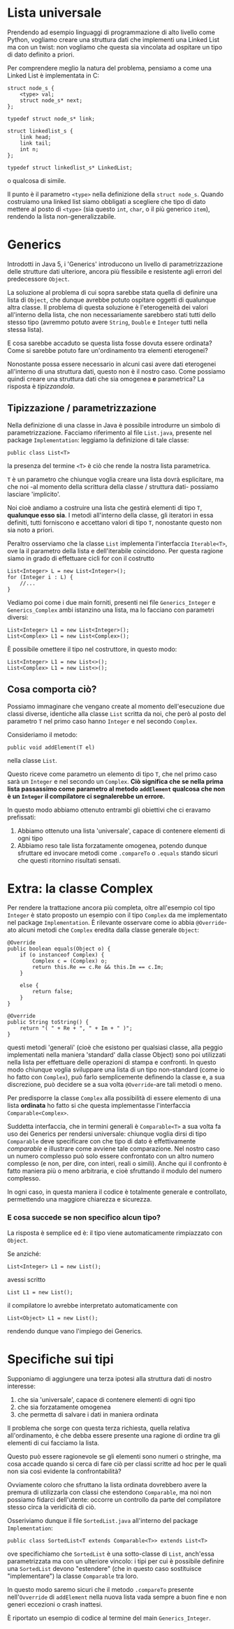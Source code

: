 # Lista universale

Prendendo ad esempio linguaggi di programmazione di alto livello come Python, vogliamo creare una struttura dati che implementi una Linked List ma con un twist: non vogliamo che questa sia vincolata ad ospitare un tipo di dato definito a priori.

Per comprendere meglio la natura del problema, pensiamo a come una Linked List è implementata in C:

```
struct node_s {
    <type> val;
    struct node_s* next;
};

typedef struct node_s* link;

struct linkedlist_s {
    link head;
    link tail;
    int n;
};

typedef struct linkedlist_s* LinkedList;

```

o qualcosa di simile.

Il punto è il parametro `<type>` nella definizione della `struct node_s`. Quando costruiamo una linked list siamo obbligati a scegliere che tipo di dato mettere al posto di `<type>` (sia questo `int`, `char`, o il più generico `item`), rendendo la lista non-generalizzabile.

# Generics

Introdotti in Java 5, i 'Generics' introducono un livello di parametrizzazione delle strutture dati ulteriore, ancora più flessibile e resistente agli errori del predecessore `Object`.

La soluzione al problema di cui sopra sarebbe stata quella di definire una lista di `Object`, che dunque avrebbe potuto ospitare oggetti di qualunque altra classe. Il problema di questa soluzione è l'eterogeneità dei valori all'interno della lista, che non necessariamente sarebbero stati tutti dello stesso tipo (avremmo potuto avere `String`, `Double` e `Integer` tutti nella stessa lista).

E cosa sarebbe accaduto se questa lista fosse dovuta essere ordinata? Come si sarebbe potuto fare un'ordinamento tra elementi eterogenei?

Nonostante possa essere necessario in alcuni casi avere dati eterogenei all'interno di una struttura dati, questo non è il nostro caso. Come possiamo quindi creare una struttura dati che sia omogenea **e** parametrica? La risposta è _tipizzandola_.

## Tipizzazione / parametrizzazione

Nella definizione di una classe in Java è possibile introdurre un simbolo di parametrizzazione. Facciamo riferimento al file `List.java`, presente nel package `Implementation`: leggiamo la definizione di tale classe:

`public class List<T>`

la presenza del termine `<T>` è ciò che rende la nostra lista parametrica.

`T` è un parametro che chiunque voglia creare una lista dovrà esplicitare, ma che noi -al momento della scrittura della classe / struttura dati- possiamo lasciare 'implicito'.

Noi cioè andiamo a costruire una lista che gestirà elementi di tipo `T`, **qualunque esso sia**. I metodi all'interno della classe, gli iteratori in essa definiti, tutti forniscono e accettano valori di tipo `T`, nonostante questo non sia noto a priori.

Peraltro osserviamo che la classe `List` implementa l'interfaccia `Iterable<T>`, ove la il parametro della lista e dell'iterabile coincidono. Per questa ragione siamo in grado di effettuare cicli for con il costrutto 

```
List<Integer> L = new List<Integer>();
for (Integer i : L) {
    //...
}
```


Vediamo poi come i due main forniti, presenti nei file `Generics_Integer` e `Generics_Complex` ambi istanzino una lista, ma lo facciano con parametri diversi:
```
List<Integer> L1 = new List<Integer>();
List<Complex> L1 = new List<Complex>();
```

È possibile omettere il tipo nel costruttore, in questo modo:

```
List<Integer> L1 = new List<>();
List<Complex> L1 = new List<>();
```

## Cosa comporta ciò?

Possiamo immaginare che vengano create al momento dell'esecuzione due classi diverse, identiche alla classe `List` scritta da noi, che però al posto del parametro `T` nel primo caso hanno `Integer` e nel secondo `Complex`.

Consideriamo il metodo:

`public void addElement(T el)`

nella classe `List`.

Questo riceve come parametro un elemento di tipo `T`, che nel primo caso sarà un `Integer` e nel secondo un `Complex`. **Ciò significa che se nella prima lista passassimo come parametro al metodo `addElement` qualcosa che non è un `Integer` il compilatore ci segnalerebbe un errore.**

In questo modo abbiamo ottenuto entrambi gli obiettivi che ci eravamo prefissati:
1) Abbiamo ottenuto una lista 'universale', capace di contenere elementi di ogni tipo
2) Abbiamo reso tale lista forzatamente omogenea, potendo dunque sfruttare ed invocare metodi come `.compareTo` o `.equals` stando sicuri che questi ritornino risultati sensati.

# Extra: la classe Complex

Per rendere la trattazione ancora più completa, oltre all'esempio col tipo `Integer` è stato proposto un esempio con il tipo `Complex` da me implementato nel package `Implementation`. È rilevante osservare come io abbia `@Override`-ato alcuni metodi che `Complex` eredita dalla classe generale `Object`:

```
@Override
public boolean equals(Object o) {
    if (o instanceof Complex) {
        Complex c = (Complex) o;
        return this.Re == c.Re && this.Im == c.Im;
    }

    else {
        return false;
    }
}

@Override
public String toString() {
    return "( " + Re + ", " + Im + " )";
}
```

questi metodi 'generali' (cioè che esistono per qualsiasi classe, alla peggio implementati nella maniera 'standard' dalla classe Object) sono poi utilizzati nella lista per effettuare delle operazioni di stampa e confronti. In questo modo chiunque voglia sviluppare una lista di un tipo non-standard (come io ho fatto con `Complex`), può farlo semplicemente definendo la classe e, a sua discrezione, può decidere se a sua volta `@Override`-are tali metodi o meno.

Per predisporre la classe `Complex` alla possibilità di essere elemento di una lista **ordinata** ho fatto si che questa implementasse l'interfaccia `Comparable<Complex>`.

Suddetta interfaccia, che in termini generali è `Comparable<T>` a sua volta fa uso dei Generics per rendersi universale: chiunque voglia dirsi di tipo `Comparable` deve specificare con che tipo di dato è effettivamente _comparable_ e illustrare come avviene tale comparazione. Nel nostro caso un numero complesso può solo essere confrontato con un altro numero complesso (e non, per dire, con interi, reali o simili). Anche qui il confronto è fatto maniera più o meno arbitraria, e cioè sfruttando il modulo del numero complesso.

In ogni caso, in questa maniera il codice è totalmente generale e controllato, permettendo una maggiore chiarezza e sicurezza.

### E cosa succede se non specifico alcun tipo?

La risposta è semplice ed è: il tipo viene automaticamente rimpiazzato con `Object`.

Se anziché:

`List<Integer> L1 = new List();`

avessi scritto

`List L1 = new List();`

il compilatore lo avrebbe interpretato automaticamente con

`List<Object> L1 = new List();`

rendendo dunque vano l'impiego dei Generics.

# Specifiche sui tipi

Supponiamo di aggiungere una terza ipotesi alla struttura dati di nostro interesse:

1) che sia 'universale', capace di contenere elementi di ogni tipo
2) che sia forzatamente omogenea
3) che permetta di salvare i dati in maniera ordinata


Il problema che sorge con questa terza richiesta, quella relativa all'ordinamento, è che debba essere presente una ragione di ordine tra gli elementi di cui facciamo la lista.

Questo può essere ragionevole se gli elementi sono numeri o stringhe, ma cosa accade quando si cerca di fare ciò per classi scritte ad hoc per le quali non sia così evidente la confrontabilità?

Ovviamente coloro che sfruttano la lista ordinata dovrebbero avere la premura di utilizzarla con classi che estendono `Comparable`, ma noi non possiamo fidarci dell'utente: occorre un controllo da parte del compilatore stesso circa la veridicità di ciò.

Osseriviamo dunque il file `SortedList.java` all'interno del package `Implementation`:

```
public class SortedList<T extends Comparable<T>> extends List<T>
```

ove specifichiamo che `SortedList` è una sotto-classe di `List`, anch'essa parametrizzata ma con un ulteriore vincolo: i tipi per cui è possibile definire una `SortedList` devono "estendere" (che in questo caso sostituisce "implementare") la classe `Comparable` tra loro.

In questo modo saremo sicuri che il metodo `.compareTo` presente nell'`Ovverride` di `addElement` nella nuova lista vada sempre a buon fine e non generi eccezioni o crash inattesi.

È riportato un esempio di codice al termine del main `Generics_Integer`.